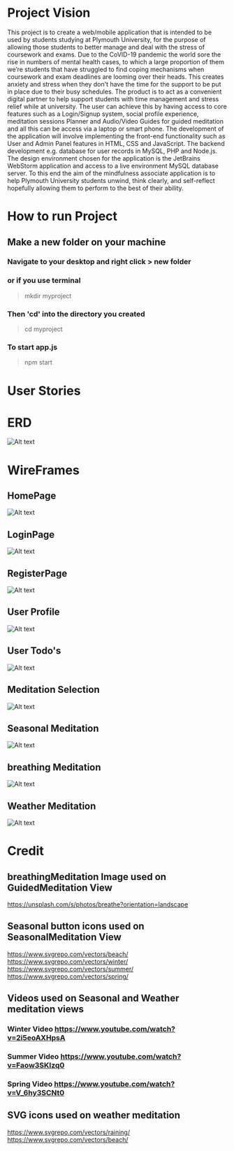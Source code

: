 # Project Vision

This project is to create a web/mobile application that is intended to be used by students 
studying at Plymouth University, for the purpose of allowing those students to better
manage and deal with the stress of coursework and exams.
Due to the CoVID-19 pandemic the world sore the rise in numbers of mental health cases, to 
which a large proportion of them we’re students that have struggled to find coping 
mechanisms when coursework and exam deadlines are looming over their heads. This 
creates anxiety and stress when they don't have the time for the support to be put in place 
due to their busy schedules.
The product is to act as a convenient digital partner to help support students with time 
management and stress relief while at university. The user can achieve this by having access 
to core features such as a Login/Signup system, social profile experience, meditation 
sessions Planner and Audio/Video Guides for guided meditation and all this can be access 
via a laptop or smart phone. 
The development of the application will involve implementing the front-end functionality 
such as User and Admin Panel features in HTML, CSS and JavaScript. The backend 
development e.g. database for user records in MySQL, PHP and Node.js.
The design environment chosen for the application is the JetBrains WebStorm application
and access to a live environment MySQL database server.
To this end the aim of the mindfulness associate application is to help Plymouth University
students unwind, think clearly, and self-reflect hopefully allowing them to perform to the 
best of their ability. 

# How to run Project
## Make a new folder on your machine

### Navigate to your desktop and right click > new folder 

### or if you use terminal 
> mkdir myproject 
### Then 'cd' into the directory you created
> cd myproject
### To start app.js 
> npm start

# User Stories 

# ERD
![Alt text](/public/repoImages/COMP3000_ERD.drawio.png)

# WireFrames

## HomePage
![Alt text](/public/repoImages/HomePage.drawio.png)
## LoginPage
![Alt text](/public/repoImages/Loginpage.drawio.png)
## RegisterPage
![Alt text](/public/repoImages/RegisterPage.drawio.png)
## User Profile
![Alt text](/public/repoImages/ProfilePage.drawio.png)
## User Todo's
![Alt text](/public/repoImages/TodoPage.drawio.png)
## Meditation Selection
![Alt text](/public/repoImages/meditationSelection.drawio.png)
## Seasonal Meditation
![Alt text](/public/repoImages/seasonalMeditation.drawio.png)
## breathing Meditation
![Alt text](/public/repoImages/breathingmeditation.drawio.png)
## Weather Meditation
![Alt text](/public/repoImages/weatherMeditation.drawio.png)


# Credit

## breathingMeditation Image used on GuidedMeditation View
https://unsplash.com/s/photos/breathe?orientation=landscape

## Seasonal button icons used on SeasonalMeditation View 
https://www.svgrepo.com/vectors/beach/
https://www.svgrepo.com/vectors/winter/
https://www.svgrepo.com/vectors/summer/
https://www.svgrepo.com/vectors/spring/

## Videos used on Seasonal and Weather meditation views
### Winter Video https://www.youtube.com/watch?v=2i5eoAXHpsA
### Summer Video https://www.youtube.com/watch?v=Faow3SKIzq0
### Spring Video https://www.youtube.com/watch?v=V_6hy3SCNt0

## SVG icons used on weather meditation
https://www.svgrepo.com/vectors/raining/
https://www.svgrepo.com/vectors/beach/
